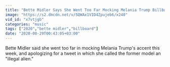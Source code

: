 ```yaml
---
title: "Bette Midler Says She Went Too Far Mocking Melania Trump Billboard News"
image: "https://s2.dmcdn.net/v/SQWAx1VID4Zpujeb6/x240"
vid_id: "x7vtjgb"
categories: "music"
tags: ["2020","bette midler","billboard"]
date: "2020-08-29T00:43:05+03:00"
---
```

Bette Midler said she went too far in mocking Melania Trump's accent this week, and apologizing for a tweet in which she called the former model an &quot;illegal alien.&quot;
